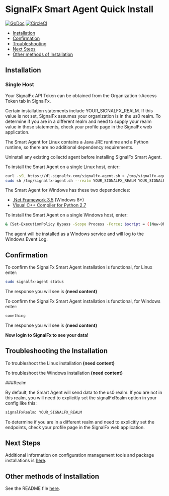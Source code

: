 # SignalFx Smart Agent Quick Install

[![GoDoc](https://godoc.org/github.com/signalfx/signalfx-agent?status.svg)](https://godoc.org/github.com/signalfx/signalfx-agent)
[![CircleCI](https://circleci.com/gh/signalfx/signalfx-agent.svg?style=shield)](https://circleci.com/gh/signalfx/signalfx-agent)


 - [Installation](#installation)
 - [Confirmation](#confirmation)
 - [Troubleshooting](#troubleshooting-the-installation)
 - [Next Steps](#next-steps)
 - [Other methods of Installation](#other-methods-of-installation)
 

## Installation

### Single Host

Your SignalFx API Token can be obtained from the Organization->Access Token tab in SignalFx.

Certain installation statements include YOUR_SIGNALFX_REALM. If this value is not set, SignalFx assumes your organization is in the us0 realm. To determine if you are in a different realm and need to supply your realm value in those statements, check your profile page in the SignalFx web application.

The Smart Agent for Linux contains a Java JRE runtime and a Python runtime, so there are no
additional dependency requirements. 

Uninstall any existing collectd agent before installing SignalFx Smart Agent.  

To install the Smart Agent on a single Linux host, enter:

```sh
curl -sSL https://dl.signalfx.com/signalfx-agent.sh > /tmp/signalfx-agent.sh
sudo sh /tmp/signalfx-agent.sh --realm YOUR_SIGNALFX_REALM YOUR_SIGNALFX_API_TOKEN
```

The Smart Agent for Windows has these two dependencies:

- [.Net Framework 3.5](https://docs.microsoft.com/en-us/dotnet/framework/install/dotnet-35-windows-10) (Windows 8+)
- [Visual C++ Compiler for Python 2.7](https://www.microsoft.com/EN-US/DOWNLOAD/DETAILS.ASPX?ID=44266)

To install the Smart Agent on a single Windows host, enter:

```sh
& {Set-ExecutionPolicy Bypass -Scope Process -Force; $script = ((New-Object System.Net.WebClient).DownloadString('https://dl.signalfx.com/signalfx-agent.ps1')); $params = @{access_token = "YOUR_SIGNALFX_API_TOKEN"};; ingest_url = "https://ingest.YOUR_SIGNALFX_REALM.signalfx.com"; api_url = "https://api.YOUR_SIGNALFX_REALM.signalfx.com"}; Invoke-Command -ScriptBlock ([scriptblock]::Create(". {$script} $(&{$args} @params)"))}`
```

The agent will be installed as a Windows service and will log to the Windows Event Log.

## Confirmation

To confirm the SignalFx Smart Agent installation is functional, for Linux enter:

```sh
sudo signalfx-agent status
```

The response you will see is __(need content)__

To confirm the SignalFx Smart Agent installation is functional, for Windows enter:

```sh
something
```

The response you will see is __(need content)__

__Now login to SignalFx to see your data!__

## Troubleshooting the Installation

To troubleshoot the Linux installation __(need content)__ 

To troubleshoot the Windows installation __(need content)__ 

###Realm

By default, the Smart Agent will send data to the us0 realm. If you are not in this realm, you will need to explicitly set the signalFxRealm option in your config like this:
```sh
signalFxRealm: YOUR_SIGNALFX_REALM
```
To determine if you are in a different realm and need to explicitly set the endpoints, check your profile page in the SignalFx web application.

## Next Steps

Additional information on configuration management tools and package installations is [here](/docs/smart-agent-next-steps.md).

## Other methods of Installation

See the README file [here](https://github.com/signalfx/signalfx-agent/blob/master/README.md).
